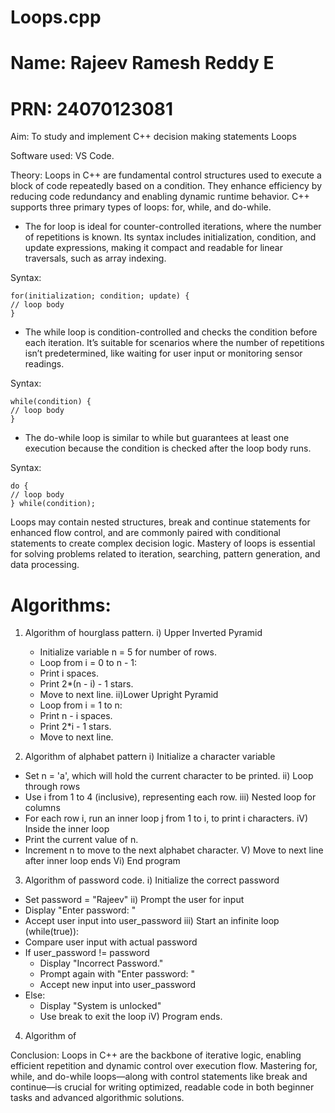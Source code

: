 # Loops.cpp
# Name: Rajeev Ramesh Reddy E
# PRN: 24070123081
Aim: To study and implement C++ decision making statements Loops

Software used: VS Code.

Theory: 
Loops in C++ are fundamental control structures used to execute a block of code repeatedly based on a condition. They enhance efficiency by reducing code redundancy and enabling dynamic runtime behavior. C++ supports three primary types of loops: for, while, and do-while.
- The for loop is ideal for counter-controlled iterations, where the number of repetitions is known. Its syntax includes initialization, condition, and update expressions, making it compact and readable for linear traversals, such as array indexing.

Syntax:
    
    for(initialization; condition; update) {
    // loop body
    }
- The while loop is condition-controlled and checks the condition before each iteration. It’s suitable for scenarios where the number of repetitions isn’t predetermined, like waiting for user input or monitoring sensor readings.

Syntax: 

    while(condition) {
    // loop body
    }
- The do-while loop is similar to while but guarantees at least one execution because the condition is checked after the loop body runs.

Syntax:

    do {
    // loop body
    } while(condition);

    
Loops may contain nested structures, break and continue statements for enhanced flow control, and are commonly paired with conditional statements to create complex decision logic. Mastery of loops is essential for solving problems related to iteration, searching, pattern generation, and data processing.

# Algorithms:

1) Algorithm of hourglass pattern.
  i) Upper Inverted Pyramid
    - Initialize variable n = 5 for number of rows.
    - Loop from i = 0 to n - 1:
    - Print i spaces.
    - Print 2*(n - i) - 1 stars.
    - Move to next line.
   ii)Lower Upright Pyramid
    - Loop from i = 1 to n:
    - Print n - i spaces.
    - Print 2*i - 1 stars.
    - Move to next line.
  
2) Algorithm of alphabet pattern
 i) Initialize a character variable
  - Set n = 'a', which will hold the current character to be printed.
ii) Loop through rows
 - Use i from 1 to 4 (inclusive), representing each row.
iii) Nested loop for columns
- For each row i, run an inner loop j from 1 to i, to print i characters.
iV) Inside the inner loop
- Print the current value of n.
- Increment n to move to the next alphabet character.
V) Move to next line after inner loop ends
Vi) End program

3) Algorithm of password code.
 i) Initialize the correct password
  - Set password = "Rajeev"
ii) Prompt the user for input
  - Display "Enter password: "
  - Accept user input into user_password
iii) Start an infinite loop (while(true)):
- Compare user input with actual password
 - If user_password != password
   - Display "Incorrect Password."
   - Prompt again with "Enter password: "
   - Accept new input into user_password
- Else:
   - Display "System is unlocked"
   - Use break to exit the loop
iV) Program ends.

4) Algorithm of







Conclusion: 
Loops in C++ are the backbone of iterative logic, enabling efficient repetition and dynamic control over execution flow. Mastering for, while, and do-while loops—along with control statements like break and continue—is crucial for writing optimized, readable code in both beginner tasks and advanced algorithmic solutions.

